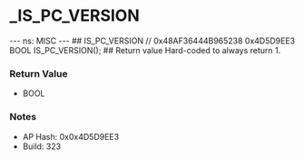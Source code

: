 # _IS_PC_VERSION

--- ns: MISC --- ## IS_PC_VERSION  // 0x48AF36444B965238 0x4D5D9EE3 BOOL IS_PC_VERSION();  ## Return value Hard-coded to always return 1.

### Return Value
* BOOL

### Notes
* AP Hash: 0x0x4D5D9EE3
* Build: 323

